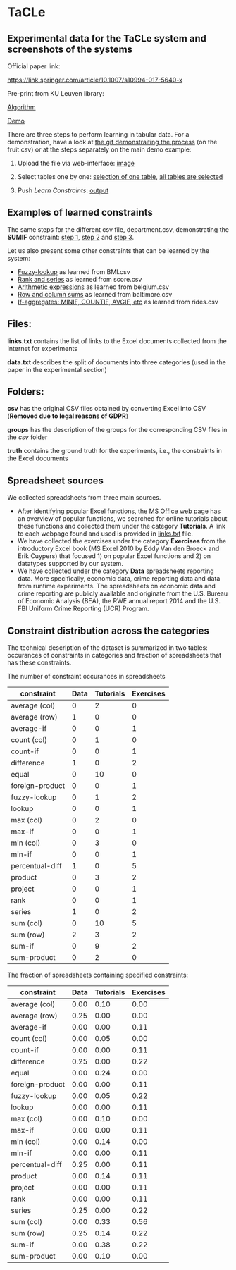 # TaCLe
## Experimental data for the TaCLe system and screenshots of the systems

Official paper link:

https://link.springer.com/article/10.1007/s10994-017-5640-x

Pre-print from KU Leuven library:

[Algorithm](https://lirias.kuleuven.be/bitstream/123456789/580741/1/tabular.pdf)

[Demo](https://lirias.kuleuven.be/bitstream/123456789/591414/1/cikm_template.pdf)


There are three steps to perform learning in tabular data. For a demonstration, have a look at [the gif demonstraiting the process](https://raw.githubusercontent.com/SergeyParamonov/TaCLe/master/screenshots/fruit_demo.gif) (on the fruit.csv) or at the steps separately on the main demo example:

1. Upload the file via web-interface: [image](https://raw.githubusercontent.com/SergeyParamonov/TaCLe/master/screenshots/demo_file.png)

2. Select tables one by one: [selection of one table](https://raw.githubusercontent.com/SergeyParamonov/TaCLe/master/screenshots/demo_selected_first.png), [all tables are selected](https://raw.githubusercontent.com/SergeyParamonov/TaCLe/master/screenshots/demo_selected_all.png)

3. Push *Learn Constraints*: [output](https://raw.githubusercontent.com/SergeyParamonov/TaCLe/master/screenshots/demo_learned.png)

## Examples of learned constraints

The same steps for the different csv file, department.csv, demonstrating the **SUMIF** constraint: [step 1](https://raw.githubusercontent.com/SergeyParamonov/TaCLe/master/screenshots/deparment_1.png), [step 2](https://raw.githubusercontent.com/SergeyParamonov/TaCLe/master/screenshots/deparment_selected_tables.png) and [step 3](https://raw.githubusercontent.com/SergeyParamonov/TaCLe/master/screenshots/deparment_learned.png).

Let us also present some other constraints that can be learned by the system:

* [Fuzzy-lookup](https://raw.githubusercontent.com/SergeyParamonov/TaCLe/master/screenshots/screenshot_fuzzy_lookup_bmi.png) as learned from BMI.csv
* [Rank and series](https://raw.githubusercontent.com/SergeyParamonov/TaCLe/master/screenshots/screenshot_score_series_rank_sum.png) as learned from score.csv
* [Arithmetic expressions](https://raw.githubusercontent.com/SergeyParamonov/TaCLe/master/screenshots/screenshot_belgium_arithmetic_sum.png) as learned from belgium.csv
* [Row and column sums](https://raw.githubusercontent.com/SergeyParamonov/TaCLe/master/screenshots/screenshot_sums_baltimore.png) as learned from baltimore.csv
* [If-aggregates: MINIF, COUNTIF, AVGIF, etc](https://raw.githubusercontent.com/SergeyParamonov/TaCLe/master/screenshots/screenshot_aggregate_if.png) as learned from rides.csv

## Files:  

**links.txt** contains the list of links to the Excel documents collected from the Internet for experiments  

**data.txt** describes the split of documents into three categories (used in the paper in the experimental section)

## Folders: 

**csv** has the original CSV files obtained by converting Excel into CSV (**Removed due to legal reasons of GDPR**) 

**groups** has the description of the groups for the corresponding CSV files in the *csv* folder

**truth** contains the ground truth for the experiments, i.e., the constraints in the Excel documents

## Spreadsheet sources
We collected spreadsheets from three main sources.
* After identifying popular Excel functions, the [MS Office web page](https://support.office.com/en-us/article/Excel-functions-by-category-5F91F4E9-7B42-46D2-9BD1-63F26A86C0EB}) has an overview of popular functions, we searched for online tutorials about these functions and collected them under the category **Tutorials**. A link to each webpage found and used is provided in [links.txt](/links.txt) file.
* We have collected the exercises under the category **Exercises** from the introductory Excel book (MS Excel 2010 by Eddy Van den Broeck and Erik Cuypers) that focused 1) on popular Excel functions and 2) on datatypes supported by our system.
* We have collected under the category **Data** spreadsheets reporting data. More specifically, economic data, crime reporting data and data from runtime experiments. The spreadsheets on economic data and crime reporting are publicly available and originate from the U.S. Bureau of Economic Analysis (BEA), the RWE annual report 2014 and the U.S. FBI Uniform Crime Reporting (UCR) Program.
 

## Constraint distribution across the categories

The technical description of the dataset is summarized in two tables: occurances of constraints in categories and fraction of spreadsheets that has these constraints.

The number of constraint occurances in spreadsheets

| constraint | Data | Tutorials | Exercises | 
| --- | --- | --- | --- |
| average (col) | 0 | 2 | 0 | 
| average (row) | 1 | 0 | 0 | 
| average-if | 0 | 0 | 1 | 
| count (col) | 0 | 1 | 0 | 
| count-if | 0 | 0 | 1 | 
| difference | 1 | 0 | 2 | 
| equal | 0 | 10 | 0 | 
| foreign-product | 0 | 0 | 1 | 
| fuzzy-lookup | 0 | 1 | 2 | 
| lookup | 0 | 0 | 1 | 
| max (col) | 0 | 2 | 0 | 
| max-if | 0 | 0 | 1 | 
| min (col) | 0 | 3 | 0 | 
| min-if | 0 | 0 | 1 | 
| percentual-diff | 1 | 0 | 5 | 
| product | 0 | 3 | 2 | 
| project | 0 | 0 | 1 | 
| rank | 0 | 0 | 1 | 
| series | 1 | 0 | 2 | 
| sum (col) | 0 | 10 | 5 | 
| sum (row) | 2 | 3 | 2 | 
| sum-if | 0 | 9 | 2 | 
| sum-product | 0 | 2 | 0 |


The fraction of spreadsheets containing specified constraints:

| constraint | Data | Tutorials | Exercises |
| --- | --- | --- | --- |
| average (col) | 0.00 | 0.10 | 0.00 | 
| average (row) | 0.25 | 0.00 | 0.00 | 
| average-if | 0.00 | 0.00 | 0.11 | 
| count (col) | 0.00 | 0.05 | 0.00 | 
| count-if | 0.00 | 0.00 | 0.11 | 
| difference | 0.25 | 0.00 | 0.22 | 
| equal | 0.00 | 0.24 | 0.00 | 
| foreign-product | 0.00 | 0.00 | 0.11 | 
| fuzzy-lookup | 0.00 | 0.05 | 0.22 | 
| lookup | 0.00 | 0.00 | 0.11 | 
| max (col) | 0.00 | 0.10 | 0.00 | 
| max-if | 0.00 | 0.00 | 0.11 | 
| min (col) | 0.00 | 0.14 | 0.00 | 
| min-if | 0.00 | 0.00 | 0.11 | 
| percentual-diff | 0.25 | 0.00 | 0.11 | 
| product | 0.00 | 0.14 | 0.11 | 
| project | 0.00 | 0.00 | 0.11 | 
| rank | 0.00 | 0.00 | 0.11 | 
| series | 0.25 | 0.00 | 0.22 | 
| sum (col) | 0.00 | 0.33 | 0.56 | 
| sum (row) | 0.25 | 0.14 | 0.22 | 
| sum-if | 0.00 | 0.38 | 0.22 | 
| sum-product | 0.00 | 0.10 | 0.00 |
